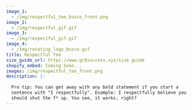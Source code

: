 ```yaml
---
image_1:
  - /img/respectful_tee_buzco_front.png
image_2:
  - /img/respectful_gif.gif
image_3:
  - /img/respectful_gif.gif
image_4:
  - /img/rotating_logo_buzco.gif
title: Respectful Tee
size_guide_url: https://www.gr8success.xyz/size_guide
shopify_embed: Coming Soon...
images: /img/respectful_tee_front.png
description: |-
  
  Pro tip: You can get away with any bold statement if you start a 
  sentence with "I respectfully". Example: I respectfully believe you 
  should shut the f* up. You see, it works, right?
---
```

